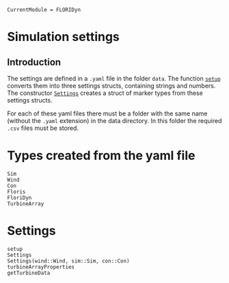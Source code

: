 ```@meta
CurrentModule = FLORIDyn
```
# Simulation settings
## Introduction
The settings are defined in a `.yaml` file in the folder `data`. The function [`setup`](@ref) converts them into three settings structs, containing strings and numbers. The constructor [`Settings`](@ref) creates a struct of marker types from these settings structs. 

For each of these yaml files there must be a folder with the same name (without the `.yaml` extension) in the data directory. In this folder the required `.csv` files must be stored.

# Types created from the yaml file
```@docs
Sim
Wind
Con
Floris
FloriDyn
TurbineArray
```

# Settings
```@docs
setup
Settings
Settings(wind::Wind, sim::Sim, con::Con)
turbineArrayProperties
getTurbineData
```